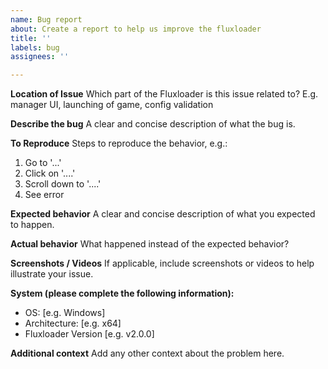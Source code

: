 ```yaml
---
name: Bug report
about: Create a report to help us improve the fluxloader
title: ''
labels: bug
assignees: ''

---
```


**Location of Issue**
Which part of the Fluxloader is this issue related to? E.g. manager UI, launching of game, config validation

**Describe the bug**
A clear and concise description of what the bug is.

**To Reproduce**
Steps to reproduce the behavior, e.g.:
1. Go to '...'
2. Click on '....'
3. Scroll down to '....'
4. See error

**Expected behavior**
A clear and concise description of what you expected to happen.

**Actual behavior**
What happened instead of the expected behavior?

**Screenshots / Videos**
If applicable, include screenshots or videos to help illustrate your issue.

**System (please complete the following information):**
 - OS: [e.g. Windows]
 - Architecture: [e.g. x64]
 - Fluxloader Version [e.g. v2.0.0]

**Additional context**
Add any other context about the problem here.

